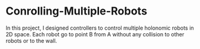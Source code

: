 # Conrolling-Multiple-Robots
In this project, I designed controllers to control multiple holonomic robots in 2D space. Each robot go to point B from A without any collision to other robots or to the wall.
